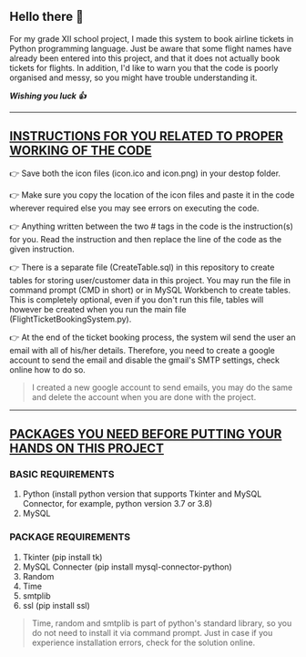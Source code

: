 ## Hello there 👋

For my grade XII school project, I made this system to book airline tickets in Python programming language. Just be aware that some flight names have already been entered into this project, and that it does not actually book tickets for flights. In addition, I'd like to warn you that the code is poorly organised and messy, so you might have trouble understanding it.

***Wishing you luck 👍***

---

## <ins>INSTRUCTIONS FOR YOU RELATED TO PROPER WORKING OF THE CODE</ins>

👉 Save both the icon files (icon.ico and icon.png) in your destop folder.

👉 Make sure you copy the location of the icon files and paste it in the code wherever required else you may see errors on executing the code.

👉 Anything written between the two # tags in the code is the instruction(s) for you. Read the instruction and then replace the line of the code as the given instruction.

👉 There is a separate file (CreateTable.sql) in this repository to create tables for storing user/customer data in this project. You may run the file in command prompt (CMD in short) or in MySQL Workbench to create tables. This is completely optional, even if you don't run this file, tables will however be created when you run the main file (FlightTicketBookingSystem.py).

👉 At the end of the ticket booking process, the system wil send the user an email with all of his/her details. Therefore, you need to create a google account to send the email and disable the gmail's SMTP settings, check online how to do so.
>I created a new google account to send emails, you may do the same and delete the account when you are done with the project.

---

## <ins>PACKAGES YOU NEED BEFORE PUTTING YOUR HANDS ON THIS PROJECT</ins>
### BASIC REQUIREMENTS
1. Python (install python version that supports Tkinter and MySQL Connector, for example, python version 3.7 or 3.8)
2. MySQL

### PACKAGE REQUIREMENTS
1. Tkinter (pip install tk)
2. MySQL Connecter (pip install mysql-connector-python)
3. Random
4. Time
5. smtplib
6. ssl (pip install ssl)
>Time, random and smtplib is part of python's standard library, so you do not need to install it via command prompt. Just in case if you experience installation errors, check for the solution online.
